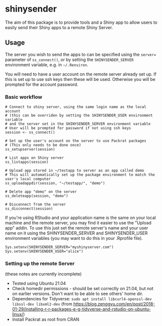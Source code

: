 # shinysender

<!-- badges: start -->

<!-- badges: end -->

The aim of this package is to provide tools and a Shiny app to allow users to easily send their Shiny apps to a remote Shiny Server.

## Usage

The server you wish to send the apps to can be specified using the `server=` parameter of `ss_connect()`, or by setting the `SHINYSENDER_SERVER` environment variable, e.g. in `~/.Renviron`.

You will need to have a user account on the remote server already set up. If this is set up to use ssh keys then these will be used. Otherwise you will be prompted for the account password.

### Basic workflow

```{r}
# Connect to shiny server, using the same login name as the local account
# (this can be overriden by setting the SHINYSENDER_USER environment variable
# and the server set in the SHINYSENDER_SERVER environment variable
# User will be prompted for password if not using ssh keys
session <- ss_connect()

# Set up the user's account on the server to use Packrat packages
# (This only needs to be done once)
ss_setupserver(session)

# List apps on Shiny server
ss_listapps(session)

# Upload app stored in ~/testapp to server as an app called demo
# This will automatically set up the package environment to match the user's local computer
ss_uploadappdir(session, "~/testapp/", "demo")

# Delete app "demo" on the server
ss_deleteapp(session, "demo")

# Disconnect from the server
ss_disconnect(session)
```

If you're using RStudio and your application name is the same on your local machine and the remote server, you may find it easier to use the "Upload app" addin. To use this just set the remote server's name and your user name on it using the SHINYSENDER_SERVER and SHINYSENDER_USER environment variables (you may want to do this in your .Rprofile file).

```{r}
Sys.setenv(SHINYSENDER_SERVER="myshinyserver.com")
Sys.setenv(SHINYSENDER_USER="alice")

```

### Setting up the remote Server

(these notes are currently incomplete)

-   Tested using Ubuntu 21.04
-   Check homedir permissions - should be set correctly on 21.04, but not on earlier versions. Don't want to be able to see others' home dir.
-   Dependencies for Tidyverse: `sudo apt install libcurl4-openssl-dev libssl-dev libxml2-dev` (from <https://blog.zenggyu.com/en/post/2018-01-29/installing-r-r-packages-e-g-tidyverse-and-rstudio-on-ubuntu-linux/>)
-   Install Packrat as root from CRAN
